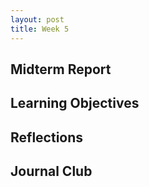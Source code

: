 ```yaml
---
layout: post
title: Week 5
---
```


## Midterm Report


## Learning Objectives


## Reflections


## Journal Club



